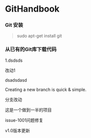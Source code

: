 # GitHandbook
### Git 安装
> sudo apt-get install git

### 从已有的Git库下载代码
1.dsdsds

改动1

dsadsdasd


Creating a new branch is quick & simple.

分支改动

这是一个做到一半的项目


issue-1001问题修复

v1.0版本更新
